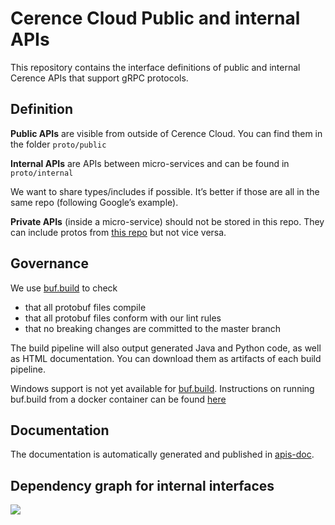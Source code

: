 # Cerence Cloud Public and internal APIs

This repository contains the interface definitions of public and internal Cerence APIs that support gRPC protocols.

## Definition

**Public APIs** are visible from outside of Cerence Cloud. You can find them in the folder `proto/public`

**Internal APIs** are APIs between micro-services and can be found in `proto/internal`

We want to share types/includes if possible. It’s better if those are all in the same repo (following Google’s example).

**Private APIs** (inside a micro-service) should not be stored in this repo. They can
include protos from [this repo](https://git.labs.hosting.derence.net/onecloud/apis)
but not vice versa.


## Governance

We use [buf.build](https://buf.build/) to check 
* that all protobuf files compile
* that all protobuf files conform with our lint rules
* that no breaking changes are committed to the master branch

The build pipeline will also output generated Java and Python code, as well as HTML documentation. You can download them as artifacts of each build pipeline. 

Windows support is not yet available for [buf.build](https://buf.build/).  Instructions on running
buf.build from a docker container can be found [here](BUF.md)


## Documentation

The documentation is automatically generated and published in [apis-doc](https://git.labs.hosting.derence.net/onecloud/apis-doc).

## Dependency graph for internal interfaces

![](/graph/internal_interfaces_dependencies.png)